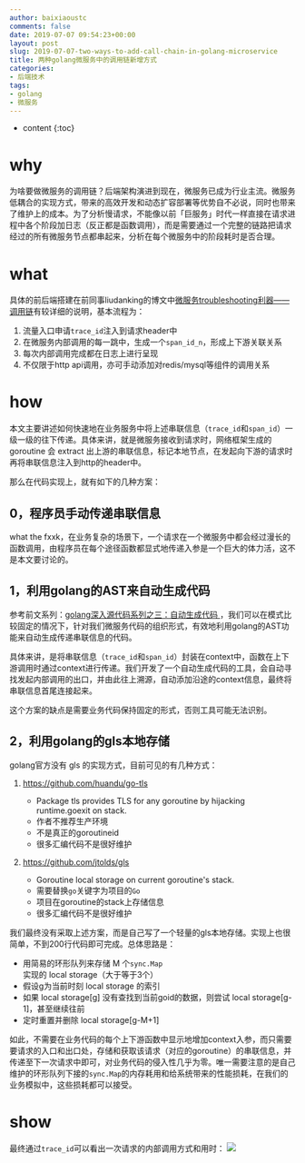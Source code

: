 ```yaml
---
author: baixiaoustc
comments: false
date: 2019-07-07 09:54:23+00:00
layout: post
slug: 2019-07-07-two-ways-to-add-call-chain-in-golang-microservice
title: 两种golang微服务中的调用链新增方式
categories:
- 后端技术
tags:
- golang 
- 微服务
---
```


* content 
{:toc}

# why
为啥要做微服务的调用链？后端架构演进到现在，微服务已成为行业主流。微服务低耦合的实现方式，带来的高效开发和动态扩容部署等优势自不必说，同时也带来了维护上的成本。为了分析慢请求，不能像以前「巨服务」时代一样直接在请求进程中各个阶段加日志（反正都是函数调用），而是需要通过一个完整的链路把请求经过的所有微服务节点都串起来，分析在每个微服务中的阶段耗时是否合理。

# what
具体的前后端搭建在前同事liudanking的博文中[微服务troubleshooting利器——调用链](https://liudanking.com/arch/micro-service-troubleshooting-tool-distributed-tracing/)有较详细的说明，基本流程为：

1. 流量入口申请`trace_id`注入到请求header中
2. 在微服务内部调用的每一跳中，生成一个`span_id_n`，形成上下游关联关系
3. 每次内部调用完成都在日志上进行呈现
4. 不仅限于http api调用，亦可手动添加对redis/mysql等组件的调用关系

# how
本文主要讲述如何快速地在业务服务中将上述串联信息（`trace_id`和`span_id`）一级一级的往下传递。具体来讲，就是微服务接收到请求时，网络框架生成的 goroutine 会 extract 出上游的串联信息，标记本地节点，在发起向下游的请求时再将串联信息注入到http的header中。

那么在代码实现上，就有如下的几种方案：

## 0，程序员手动传递串联信息
what the fxxk，在业务复杂的场景下，一个请求在一个微服务中都会经过漫长的函数调用，由程序员在每个途径函数都显式地传递入参是一个巨大的体力活，这不是本文要讨论的。

## 1，利用golang的AST来自动生成代码
参考前文系列：[golang深入源代码系列之三：自动生成代码
](https://baixiaoustc.github.io/2019/01/23/2019-01-23-golang-code-inspector-3-auto-generation-code/)，我们可以在模式比较固定的情况下，针对我们微服务代码的组织形式，有效地利用golang的AST功能来自动生成传递串联信息的代码。

具体来讲，是将串联信息（`trace_id`和`span_id`）封装在context中，函数在上下游调用时通过context进行传递。我们开发了一个自动生成代码的工具，会自动寻找发起内部调用的出口，并由此往上溯源，自动添加沿途的context信息，最终将串联信息首尾连接起来。

这个方案的缺点是需要业务代码保持固定的形式，否则工具可能无法识别。

## 2，利用golang的gls本地存储
golang官方没有 gls 的实现方式，目前可见的有几种方式：

1. https://github.com/huandu/go-tls
	- Package tls provides TLS for any goroutine by hijacking runtime.goexit on stack. 
	- 作者不推荐生产环境
	- 不是真正的goroutineid
	- 很多汇编代码不是很好维护

2. https://github.com/jtolds/gls
	- Goroutine local storage on current goroutine's stack.
	- 需要替换`go`关键字为项目的`Go`
	- 项目在goroutine的stack上存储信息
	- 很多汇编代码不是很好维护

我们最终没有采取上述方案，而是自己写了一个轻量的gls本地存储。实现上也很简单，不到200行代码即可完成。总体思路是：

- 用简易的环形队列来存储 M 个`sync.Map`实现的 local storage（大于等于3个）
- 假设g为当前时刻 local storage 的索引
- 如果 local storage[g] 没有查找到当前goid的数据，则尝试 local storage[g-1]，甚至继续往前
- 定时重置并删除 local storage[g-M+1]

如此，不需要在业务代码的每个上下游函数中显示地增加context入参，而只需要要请求的入口和出口处，存储和获取该请求（对应的goroutine）的串联信息，并传递至下一次请求中即可，对业务代码的侵入性几乎为零。唯一需要注意的是自己维护的环形队列下接的`sync.Map`的内存耗用和给系统带来的性能损耗，在我们的业务模拟中，这些损耗都可以接受。

# show
最终通过`trace_id`可以看出一次请求的内部调用方式和用时：
![](http://image99.renyit.com/image/2019-07-07-1.png)